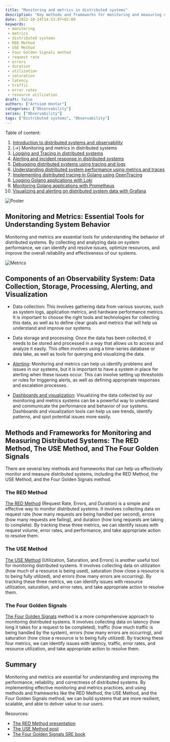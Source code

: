 ```yaml
---
title: "Monitoring and metrics in distributed systems"
description: "Key methods and frameworks for monitoring and measuring distributed systems: the RED Method, the USE Method, and the Four Golden Signals method."
date: 2022-10-24T14:53:07+02:00
keywords:
 - monitoring
 - metrics
 - distributed systems
 - RED Method
 - USE Method
 - Four Golden Signals method
 - request rate
 - errors
 - duration
 - utilization
 - saturation
 - latency
 - traffic
 - error rates
 - resource utilization
draft: false
authors: ["Artsiom Hontar"]
categories: ["Observability"]
series: ["Observability"]
tags: ["Distributed systems", "Observability"]
---
```


Table of content:
1. [Introduction to distributed systems and observability](/learnings/observability/intro-to-distributed-observability/)
2. (->) Monitoring and metrics in distributed systems
3. [Logging and Tracing in distributed systems](/learnings/observability/logging-and-tracing-in-distributed-system/)
4. [Alerting and incident response in distributed systems](/learnings/observability/alerting-and-incidents-in-distributed-system/)
6. [Debugging distributed systems using tracing and logs](/learnings/observability/debugging-distributed-system)
7. [Understanding distributed system performance using metrics and traces](/learnings/observability/understanding-performance-in-distributed-system/)
8. [Implementing distributed tracing in Golang using OpenTracing](/learnings/observability/implementing-distributed-tracing/)
9. [Logging Golang applications with Loki](/learnings/observability/logging-golang-with-loki/)
10. [Monitoring Golang applications with Prometheus](/learnings/observability/monitoring-golang-with-prometheus/)
11. [Visualizing and alerting on distributed system data with Grafana](/learnings/observability/vizualize-and-alerting-with-grafana/)


![Poster](/learnings/observability/monitoring-in-distributed-system/poster.jpg)

## Monitoring and Metrics: Essential Tools for Understanding System Behavior

Monitoring and metrics are essential tools for understanding the behavior of distributed systems. By collecting and analyzing data on system performance, we can identify and resolve issues, optimize resources, and improve the overall reliability and effectiveness of our systems.

![Metrics](/learnings/observability/monitoring-in-distributed-system/metrics.jpg)

## Components of an Observability System: Data Collection, Storage, Processing, Alerting, and Visualization

- Data collection: This involves gathering data from various sources, such as system logs, application metrics, and hardware performance metrics. It is important to choose the right tools and technologies for collecting this data, as well as to define clear goals and metrics that will help us understand and improve our systems.

- Data storage and processing: Once the data has been collected, it needs to be stored and processed in a way that allows us to access and analyze it easily. This often involves using a time-series database or data lake, as well as tools for querying and visualizing the data.

- [Alerting](/learnings/observability/alerting-and-incidents-in-distributed-system/): Monitoring and metrics can help us identify problems and issues in our systems, but it is important to have a system in place for alerting when these issues occur. This can involve setting up thresholds or rules for triggering alerts, as well as defining appropriate responses and escalation processes.

- [Dashboards and visualization](/learnings/observability/vizualize-and-alerting-with-grafana/): Visualizing the data collected by our monitoring and metrics systems can be a powerful way to understand and communicate the performance and behavior of our systems. Dashboards and visualization tools can help us see trends, identify patterns, and spot potential issues more easily.

## Methods and Frameworks for Monitoring and Measuring Distributed Systems: The RED Method, The USE Method, and The Four Golden Signals

There are several key methods and frameworks that can help us effectively monitor and measure distributed systems, including the RED Method, the USE Method, and the Four Golden Signals method.

### The RED Method

[The RED Method](https://grafana.com/files/grafanacon_eu_2018/Tom_Wilkie_GrafanaCon_EU_2018.pdf) (Request Rate, Errors, and Duration) is a simple and effective way to monitor distributed systems. It involves collecting data on request rate (how many requests are being handled per second), errors (how many requests are failing), and duration (how long requests are taking to complete). By tracking these three metrics, we can identify issues with request volume, error rates, and performance, and take appropriate action to resolve them.

### The USE Method
[The USE Method](https://www.brendangregg.com/usemethod.html) (Utilization, Saturation, and Errors) is another useful tool for monitoring distributed systems. It involves collecting data on utilization (how much of a resource is being used), saturation (how close a resource is to being fully utilized), and errors (how many errors are occurring). By tracking these three metrics, we can identify issues with resource utilization, saturation, and error rates, and take appropriate action to resolve them.

### The Four Golden Signals
[The Four Golden Signals](https://sre.google/sre-book/monitoring-distributed-systems/#xref_monitoring_golden-signals) method is a more comprehensive approach to monitoring distributed systems. It involves collecting data on latency (how long it takes for a request to be completed), traffic (how much traffic is being handled by the system), errors (how many errors are occurring), and saturation (how close a resource is to being fully utilized). By tracking these four metrics, we can identify issues with latency, traffic, error rates, and resource utilization, and take appropriate action to resolve them.

## Summary

Monitoring and metrics are essential for understanding and improving the performance, reliability, and correctness of distributed systems. By implementing effective monitoring and metrics practices, and using methods and frameworks like the RED Method, the USE Method, and the Four Golden Signals method, we can build systems that are more resilient, scalable, and able to deliver value to our users.

Resources:
- [The RED Method presentation](https://grafana.com/files/grafanacon_eu_2018/Tom_Wilkie_GrafanaCon_EU_2018.pdf)
- [The USE Method post](https://www.brendangregg.com/usemethod.html)
- [The Four Golden Signals SRE book](https://sre.google/sre-book/monitoring-distributed-systems/#xref_monitoring_golden-signals)